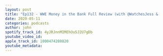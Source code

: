 ```yaml
---
layout: post
title: "Ep132 - WWE Money in the Bank Full Review (with @WatchesJess & John Scott)"
date: 2020-05-11
categories: podcasts
author: john
spotify_track_id: 4yJRJnnMIMEhOu5J2U7gDb
youtube_video_id: 
apple_track_id: 1000474280820
youtube_metadata: 
---
```

